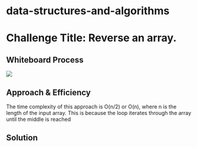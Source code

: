 # data-structures-and-algorithms

# Challenge Title: Reverse an array.



## Whiteboard Process
![](../array.PNG)
## Approach & Efficiency
The time complexity of this approach is O(n/2) or O(n), where n is the length of the input array. This is because the loop iterates through the array until the middle is reached

## Solution
<!-- Show how to run your code, and examples of it in action -->